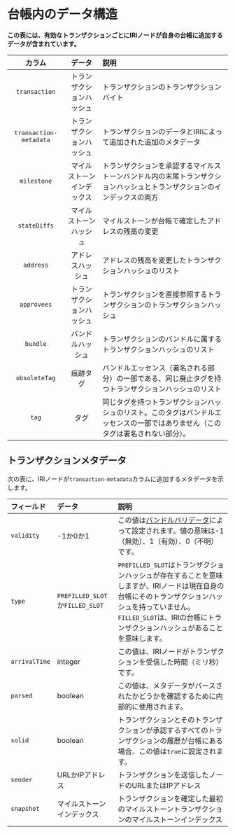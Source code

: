 # 台帳内のデータ構造
<!-- # Data in the ledger -->

**この表には、有効なトランザクションごとにIRIノードが自身の台帳に追加するデータが含まれています。**
<!-- **This table contains the data that an IRI node appends to its ledger for each valid transaction.** -->

| **カラム** | **データ** | **説明** |
| :--------: | :--------: | :------- |
| `transaction` | トランザクションハッシュ | トランザクションのトランザクションバイト |
| `transaction-metadata` | トランザクションハッシュ | トランザクションのデータとIRIによって追加された追加のメタデータ |
| `milestone` | マイルストーンインデックス | トランザクションを承認するマイルストーンバンドル内の末尾トランザクションハッシュとトランザクションのインデックスの両方 |
| `stateDiffs` | マイルストーンハッシュ | マイルストーンが台帳で確定したアドレスの残高の変更 |
| `address` | アドレスハッシュ | アドレスの残高を変更したトランザクションハッシュのリスト |
| `approvees` | トランザクションハッシュ | トランザクションを直接参照するトランザクションのトランザクションハッシュ |
| `bundle` | バンドルハッシュ | トランザクションのバンドルに属するトランザクションハッシュのリスト |
| `obsoleteTag` | 痕跡タグ | バンドルエッセンス（署名される部分）の一部である、同じ廃止タグを持つトランザクションハッシュのリスト |
| `tag` | タグ | 同じタグを持つトランザクションハッシュのリスト。このタグはバンドルエッセンスの一部ではありません（このタグは署名されない部分）。 |

## トランザクションメタデータ
<!-- ## Transaction metadata -->

次の表に、IRIノードが`transaction-metadata`カラムに追加するメタデータを示します。
<!-- The following table contains the metadata that an IRI node appends to the `transaction-metadata` column. -->

| **フィールド** | **データ** | **説明** |
| :------------- | :--------- | :------- |
| `validity` | -1か0か1 | この値は[バンドルバリデータ](../concepts/transaction-validation.md#bundle-validator)によって設定されます。値の意味は-1（無効）、1（有効）、0（不明）です。 |
| `type` | `PREFILLED_SLOT`か`FILLED_SLOT` | `PREFILLED_SLOT`はトランザクションハッシュが存在することを意味しますが、IRIノードは現在自身の台帳にそのトランザクションハッシュを持っていません。`FILLED_SLOT`は、IRIの台帳にトランザクションハッシュがあることを意味します。 |
| `arrivalTime` | integer | この値は、IRIノードがトランザクションを受信した時間（ミリ秒）です。 |
| `parsed` | boolean | この値は、メタデータがパースされたかどうかを確認するために内部的に使用されます。 |
| `solid` | boolean | トランザクションとそのトランザクションが承認するすべてのトランザクションの履歴が台帳にある場合、この値は`true`に設定されます。 |
| `sender` | URLかIPアドレス | トランザクションを送信したノードのURLまたはIPアドレス |
| `snapshot` | マイルストーンインデックス | トランザクションを確定した最初のマイルストーントランザクションのマイルストーンインデックス |
